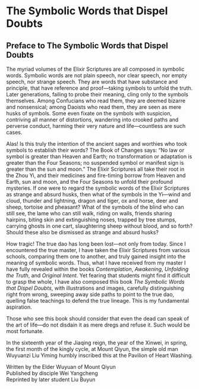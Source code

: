 # The Symbolic Words that Dispel Doubts

## Preface to The Symbolic Words that Dispel Doubts

The myriad volumes of the Elixir Scriptures are all composed in symbolic words. Symbolic words are not plain speech, nor clear speech, nor empty speech, nor strange speech. They are words that have substance and principle, that have reference and proof—taking symbols to unfold the truth. Later generations, failing to probe their meaning, cling only to the symbols themselves. Among Confucians who read them, they are deemed bizarre and nonsensical; among Daoists who read them, they are seen as mere husks of symbols. Some even fixate on the symbols with suspicion, contriving all manner of distortions, wandering into crooked paths and perverse conduct, harming their very nature and life—countless are such cases.

Alas! Is this truly the intention of the ancient sages and worthies who took symbols to establish their words? The Book of Changes says: “No law or symbol is greater than Heaven and Earth; no transformation or adaptation is greater than the Four Seasons; no suspended symbol or manifest sign is greater than the sun and moon.” The Elixir Scriptures all take their root in the Zhou Yi, and their medicines and fire-timing borrow from Heaven and Earth, sun and moon, and the Four Seasons to unfold their profound mysteries. If one were to regard the symbolic words of the Elixir Scriptures as strange and absurd husks, then what of the symbols in the Yi—wind and cloud, thunder and lightning, dragon and tiger, ox and horse, deer and sheep, tortoise and pheasant? What of the symbols of the blind who can still see, the lame who can still walk, riding on walls, friends sharing hairpins, biting skin and extinguishing noses, trapped by tree stumps, carrying ghosts in one cart, slaughtering sheep without blood, and so forth? Should these also be dismissed as strange and absurd husks?

How tragic! The true dao has long been lost—not only from today. Since I encountered the true master, I have taken the Elixir Scriptures from various schools, comparing them one to another, and truly gained insight into the meaning of symbolic words. Thus, what I have received from my master I have fully revealed within the books *Contemplation*, *Awakening*, *Unfolding the Truth*, and *Original Intent*. Yet fearing that students might find it difficult to grasp the whole, I have also composed this book *The Symbolic Words that Dispel Doubts*, with illustrations and images, carefully distinguishing right from wrong, sweeping away side paths to point to the true dao, quelling false teachings to defend the true lineage. This is my fundamental aspiration.

Those who see this book should consider that even the dead can speak of the art of life—do not disdain it as mere dregs and refuse it. Such would be most fortunate.

In the sixteenth year of the Jiaqing reign, the year of the Xinwei, in spring, the first month of the kingly cycle, at Mount Qiyun, the simple old man Wuyuanzi Liu Yiming humbly inscribed this at the Pavilion of Heart Washing.

Written by the Elder Wuyuan of Mount Qiyun  
Published by disciple Wei Yangcheng  
Reprinted by later student Liu Buyun